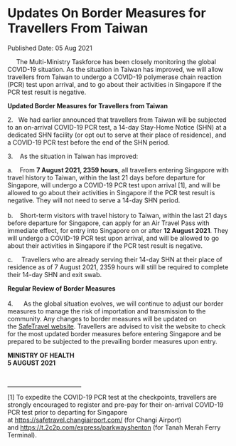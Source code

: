 <html>
    <meta http-equiv="Content-Type" content="text/html; charset=utf-8"/>
    <meta charset="utf-8"/>
    <title>Updates On Border Measures for Travellers From Taiwan</title>
    <body><h1>Updates On Border Measures for Travellers From Taiwan</h1>
    <p>Published Date: 05 Aug 2021</p> <p>&nbsp; &nbsp; &nbsp;The Multi-Ministry Taskforce has been closely monitoring the global COVID-19 situation. As the situation in Taiwan has improved, we will allow travellers from Taiwan to undergo a COVID-19 polymerase chain reaction (PCR) test upon arrival, and to go about their activities in Singapore if the PCR test result is negative.</p><p><strong></strong><strong>Updated Border Measures for Travellers from Taiwan</strong></p><p>2.&nbsp; &nbsp;We had earlier announced that travellers from Taiwan will be subjected to an on-arrival COVID-19 PCR test, a 14-day Stay-Home Notice (SHN) at a dedicated SHN facility (or opt out to serve at their place of residence), and a COVID-19 PCR test before the end of the SHN period.</p><p>3.&nbsp; &nbsp; As the situation in Taiwan has improved:</p><p>a.&nbsp; &nbsp; From&nbsp;<strong>7 August 2021, 2359 hours</strong>, all travellers entering Singapore with travel history to Taiwan, within the last 21 days before departure for Singapore, will undergo a COVID-19 PCR test upon arrival [1], and will be allowed to go about their activities in Singapore if the PCR test result is negative. They will not need to serve a 14-day SHN period.<br><br>b.&nbsp; &nbsp; Short-term visitors with travel history to Taiwan, within the last 21 days before departure for Singapore, can apply for an Air Travel Pass with immediate effect, for entry into Singapore on or after&nbsp;<strong>12 August 2021</strong>. They will undergo a COVID-19 PCR test upon arrival, and will be allowed to go about their activities in Singapore if the PCR test result is negative.</p><p>c.&nbsp; &nbsp; &nbsp;Travellers who are already serving their 14-day SHN at their place of residence as of 7 August 2021, 2359 hours will still be required to complete their 14-day SHN and exit swab.</p><p><strong>Regular Review of Border Measures<br></strong><br>4.&nbsp; &nbsp; &nbsp; As the global situation evolves, we will continue to adjust our border measures to manage the risk of importation and transmission to the community. Any changes to border measures will be updated on the&nbsp;<a href="https://safetravel.ica.gov.sg/">SafeTravel website</a>. Travellers are advised to visit the website to check for the most updated border measures before entering Singapore and be prepared to be subjected to the prevailing border measures upon entry.</p><p></p><div><p><strong>MINISTRY OF HEALTH<br></strong><strong>5 AUGUST 2021</strong></p></div><div><br clear="all"><hr align="left" size="1" width="33%"><div id="ftn1"><p>[1] To expedite the COVID-19 PCR test at the checkpoints, travellers are strongly encouraged to register and pre-pay for their on-arrival COVID-19 PCR test prior to departing for Singapore at&nbsp;<a href="https://safetravel.changiairport.com/">https://safetravel.changiairport.com/</a>&nbsp;(for Changi Airport) and&nbsp;<a href="https://t.2c2p.com/express/parkwayshenton">https://t.2c2p.com/express/parkwayshenton</a>&nbsp;(for Tanah Merah Ferry Terminal).</p></div></div></body>
</html>